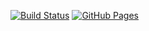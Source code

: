 [![Build Status](https://travis-ci.org/sku11busters/http-front.svg?branch=master)](https://travis-ci.org/sku11busters/http-front)
[![GitHub Pages](https://img.shields.io/badge/GitHub%20Pages-https://sku11busters.github.io/http-front-blue)](https://sku11busters.github.io/http-front)